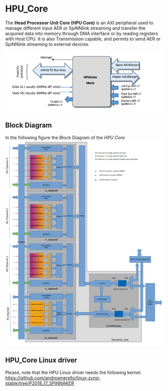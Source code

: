 # HPU_Core
The **Head Processor Unit Core (HPU Core)** is an AXI peripheral used to manage different input AER or SpiNNlink streaming and transfer the acquired data into memory through DMA interface or by reading registers with Host CPU.
It is also Transmission capable, and permits to send AER or SpiNNlink streaming to external devices.

![HPUmodule](./doc/Pics/HPUCore_module.png)

## Block Diagram
In the following figure the Block Diagram of the _HPU Core_
![HPUBD](./doc/Pics/HPUCore_BD.png)


## HPU_Core Linux driver
Please, note that the HPU Linux driver needs the following kernel: https://github.com/andreamerello/linux-zynq-stable/tree/P2018_17_SPINNAKER
